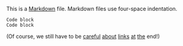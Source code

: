 This is a [Markdown][] file. Markdown files use four-space indentation.

	Code block
	Code block

(Of course, we still have to be [careful][1] [about][2] [links][3] [at][4] [the][5] end!)

  [markdown]: http://daringfireball.net/projects/markdown
  [1]: http://daringfireball.net/projects/markdown
  [2]: http://daringfireball.net/projects/markdown
  [3]: http://daringfireball.net/projects/markdown
  [4]: http://daringfireball.net/projects/markdown
  [5]: http://daringfireball.net/projects/markdown
